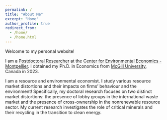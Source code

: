 ```yaml
---
permalink: /
title: "About Me"
excerpt: "Home"
author_profile: true
redirect_from: 
  - /home/
  - /home.html
---
```

<!-- Google tag (gtag.js) -->
<script async src="https://www.googletagmanager.com/gtag/js?id=G-JL2ZY530JC"></script>
<script>
  window.dataLayer = window.dataLayer || [];
  function gtag(){dataLayer.push(arguments);}
  gtag('js', new Date());

  gtag('config', 'G-JL2ZY530JC');
</script>

Welcome to my personal website!

I am a [Postdoctoral Researcher](https://www.cee-m.fr/member/dai-miao/) at the [Center for Environmental Economics - Montpellier](https://www.cee-m.fr/). I obtained my Ph.D. in Economics from [McGill University](https://www.mcgill.ca/), Canada in 2023.

I am a resource and environmental economist. I study various resource market distortions and their impacts on firms’ behaviour and the environment! Specifically, my doctoral research focuses on two distinct market distortions: the presence of lobby groups in the international waste market and the presence of cross-ownership in the nonrenewable resource sector. My current research investigates the role of critical minerals and their recycling in the transition to clean energy. 



<!-- I will join the [School of Economics](http://eco.hust.edu.cn/) at [Huazhong University of Science and Technology](http://english.hust.edu.cn/) as an Assistant Professor in the summer of 2023. Ph.D. candidate at the [Department of Economics](https://www.mcgill.ca/economics/), [McGill University](https://www.mcgill.ca/), Canada. I expect to graduate in 2023. My research lies at the crossroads of Environmental and Resource Economics, Industrial Organization, International Trade and Political Economy. focuses on resource market imperfections caused by political lobbying and cross-ownership and their impacts on firm behaviour and the environment.
such as the emergence of natural monopoly at the stage of the recovery, negative externalities of primary production and waste disposal, positive externalities due to recycling, etc. This will a-->


